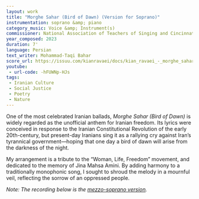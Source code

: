 ```yaml
---
layout: work
title: "Morghe Sahar (Bird of Dawn) (Version for Soprano)"
instrumentation: soprano &amp; piano
category_music: Voice &amp; Instrument(s)
commissioner: National Association of Teachers of Singing and Cincinnati Song Initiative
year_composed: 2023
duration: 7'
language: Persian
text_writer: Mohammad-Taqi Bahar
score_url: https://issuu.com/kianravaei/docs/kian_ravaei_-_morghe_sahar_-_ed_2
youtube:
 - url-code: -hFUWNp-HJs
tags:
 - Iranian Culture
 - Social Justice
 - Poetry
 - Nature
---
```


One of the most celebrated Iranian ballads, _Morghe Sahar (Bird of Dawn)_ is widely regarded as the unofficial anthem for Iranian freedom. Its lyrics were conceived in response to the Iranian Constitutional Revolution of the early 20th-century, but present-day Iranians sing it as a rallying cry against Iran’s tyrannical government—hoping that one day a bird of dawn will arise from the darkness of the night.

My arrangement is a tribute to the “Woman, Life, Freedom” movement, and dedicated to the memory of Jina Mahsa Amini. By adding harmony to a traditionally monophonic song, I sought to shroud the melody in a mournful veil, reflecting the sorrow of an oppressed people.

<i>Note: The recording below is the <a href="{{ site.url }}{{ site.baseurl }}/works/morghe-sahar/">mezzo-soprano version</a>.</i>